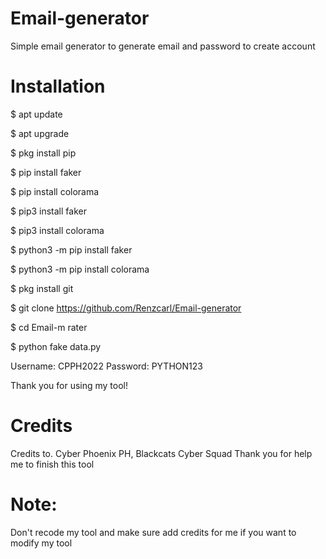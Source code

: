 # Email-generator
Simple email generator to generate email and password to create account

# Installation

$ apt update

$ apt upgrade

$ pkg install pip

$ pip install faker

$ pip install colorama

$ pip3 install faker

$ pip3 install colorama

$ python3 -m pip install faker

$ python3 -m pip install colorama

$ pkg install git

$ git clone https://github.com/Renzcarl/Email-generator

$ cd Email-m rater

$ python fake data.py

Username: CPPH2022
Password: PYTHON123

Thank you for using my tool!

# Credits 

Credits to.
Cyber Phoenix PH, Blackcats Cyber Squad
Thank you for help me to finish this tool

# Note:
Don't recode my tool and make sure add credits for me if you want to modify my tool

